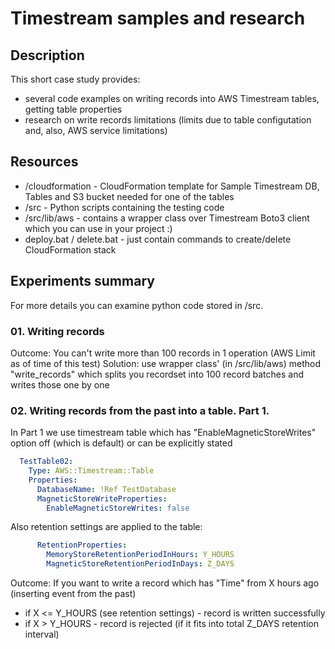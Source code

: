 
# Timestream samples and research

## Description

This short case study provides:
- several code examples on writing records into AWS Timestream tables, getting table properties
- research on write records limitations (limits due to table configutation and, also, AWS service limitations)

## Resources

- /cloudformation - CloudFormation template for Sample Timestream DB, Tables and S3 bucket needed for one of the tables
- /src - Python scripts containing the testing code
- /src/lib/aws - contains a wrapper class over Timestream Boto3 client which you can use in your project :)
- deploy.bat / delete.bat - just contain commands to create/delete CloudFormation stack

## Experiments summary

For more details you can examine python code stored in /src.

### 01. Writing records

Outcome: You can't write more than 100 records in 1 operation (AWS Limit as of time of this test)
Solution: use wrapper class' (in /src/lib/aws) method "write_records" which splits you recordset into 100 record batches and writes those one by one

### 02. Writing records from the past into a table. Part 1.
In Part 1 we use timestream table which has "EnableMagneticStoreWrites" option off (which is default) or can be explicitly stated

```yaml
  TestTable02:
    Type: AWS::Timestream::Table
    Properties:
      DatabaseName: !Ref TestDatabase
      MagneticStoreWriteProperties:
        EnableMagneticStoreWrites: false
```

Also retention settings are applied to the table:
```yaml        
      RetentionProperties: 
        MemoryStoreRetentionPeriodInHours: Y_HOURS
        MagneticStoreRetentionPeriodInDays: Z_DAYS       
```

Outcome: If you want to write a record which has "Time" from X hours ago (inserting event from the past)
- if X <= Y_HOURS (see retention settings) - record is written successfully
- if X > Y_HOURS - record is rejected (if it fits into total Z_DAYS retention interval)
